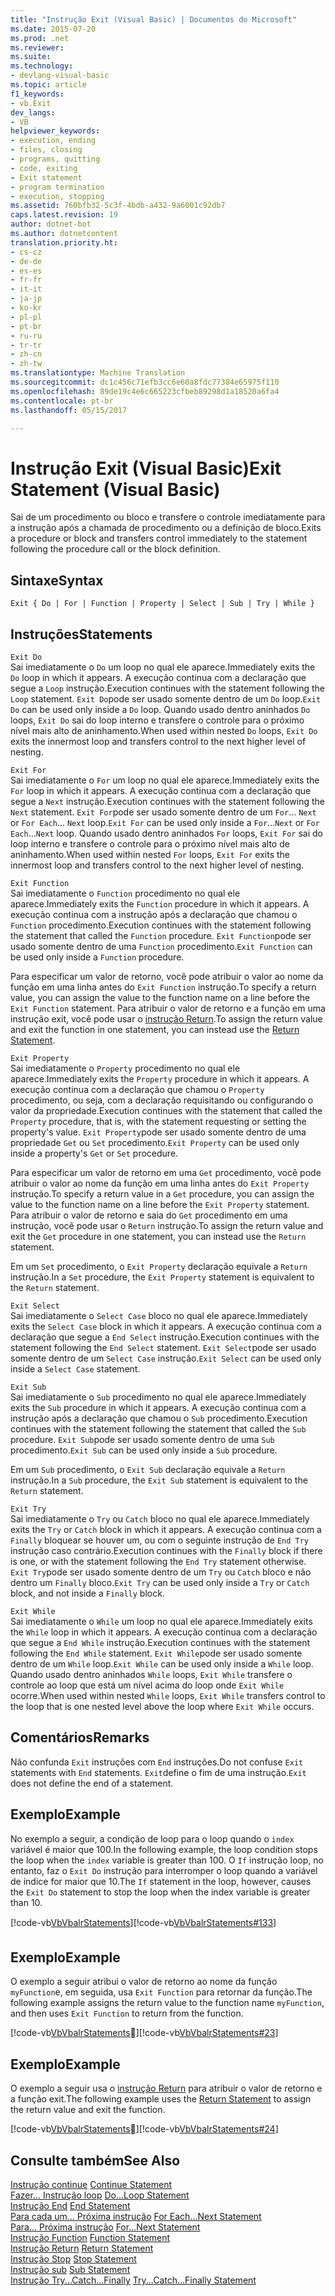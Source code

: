 ```yaml
---
title: "Instrução Exit (Visual Basic) | Documentos do Microsoft"
ms.date: 2015-07-20
ms.prod: .net
ms.reviewer: 
ms.suite: 
ms.technology:
- devlang-visual-basic
ms.topic: article
f1_keywords:
- vb.Exit
dev_langs:
- VB
helpviewer_keywords:
- execution, ending
- files, closing
- programs, quitting
- code, exiting
- Exit statement
- program termination
- execution, stopping
ms.assetid: 760bfb32-5c3f-4bdb-a432-9a6001c92db7
caps.latest.revision: 19
author: dotnet-bot
ms.author: dotnetcontent
translation.priority.ht:
- cs-cz
- de-de
- es-es
- fr-fr
- it-it
- ja-jp
- ko-kr
- pl-pl
- pt-br
- ru-ru
- tr-tr
- zh-cn
- zh-tw
ms.translationtype: Machine Translation
ms.sourcegitcommit: dc1c456c71efb3cc6e60a8fdc77384e65975f110
ms.openlocfilehash: 89de19c4e6c665223cfbeb89298d1a18520a6fa4
ms.contentlocale: pt-br
ms.lasthandoff: 05/15/2017

---
```

# <a name="exit-statement-visual-basic"></a><span data-ttu-id="78824-102">Instrução Exit (Visual Basic)</span><span class="sxs-lookup"><span data-stu-id="78824-102">Exit Statement (Visual Basic)</span></span>
<span data-ttu-id="78824-103">Sai de um procedimento ou bloco e transfere o controle imediatamente para a instrução após a chamada de procedimento ou a definição de bloco.</span><span class="sxs-lookup"><span data-stu-id="78824-103">Exits a procedure or block and transfers control immediately to the statement following the procedure call or the block definition.</span></span>  
  
## <a name="syntax"></a><span data-ttu-id="78824-104">Sintaxe</span><span class="sxs-lookup"><span data-stu-id="78824-104">Syntax</span></span>  
  
```  
Exit { Do | For | Function | Property | Select | Sub | Try | While }  
```  
  
## <a name="statements"></a><span data-ttu-id="78824-105">Instruções</span><span class="sxs-lookup"><span data-stu-id="78824-105">Statements</span></span>  
 `Exit Do`  
 <span data-ttu-id="78824-106">Sai imediatamente o `Do` um loop no qual ele aparece.</span><span class="sxs-lookup"><span data-stu-id="78824-106">Immediately exits the `Do` loop in which it appears.</span></span> <span data-ttu-id="78824-107">A execução continua com a declaração que segue a `Loop` instrução.</span><span class="sxs-lookup"><span data-stu-id="78824-107">Execution continues with the statement following the `Loop` statement.</span></span> <span data-ttu-id="78824-108">`Exit Do`pode ser usado somente dentro de um `Do` loop.</span><span class="sxs-lookup"><span data-stu-id="78824-108">`Exit Do` can be used only inside a `Do` loop.</span></span> <span data-ttu-id="78824-109">Quando usado dentro aninhados `Do` loops, `Exit Do` sai do loop interno e transfere o controle para o próximo nível mais alto de aninhamento.</span><span class="sxs-lookup"><span data-stu-id="78824-109">When used within nested `Do` loops, `Exit Do` exits the innermost loop and transfers control to the next higher level of nesting.</span></span>  
  
 `Exit For`  
 <span data-ttu-id="78824-110">Sai imediatamente o `For` um loop no qual ele aparece.</span><span class="sxs-lookup"><span data-stu-id="78824-110">Immediately exits the `For` loop in which it appears.</span></span> <span data-ttu-id="78824-111">A execução continua com a declaração que segue a `Next` instrução.</span><span class="sxs-lookup"><span data-stu-id="78824-111">Execution continues with the statement following the `Next` statement.</span></span> <span data-ttu-id="78824-112">`Exit For`pode ser usado somente dentro de um `For`... `Next` or `For Each`... `Next` loop.</span><span class="sxs-lookup"><span data-stu-id="78824-112">`Exit For` can be used only inside a `For`...`Next` or `For Each`...`Next` loop.</span></span> <span data-ttu-id="78824-113">Quando usado dentro aninhados `For` loops, `Exit For` sai do loop interno e transfere o controle para o próximo nível mais alto de aninhamento.</span><span class="sxs-lookup"><span data-stu-id="78824-113">When used within nested `For` loops, `Exit For` exits the innermost loop and transfers control to the next higher level of nesting.</span></span>  
  
 `Exit Function`  
 <span data-ttu-id="78824-114">Sai imediatamente o `Function` procedimento no qual ele aparece.</span><span class="sxs-lookup"><span data-stu-id="78824-114">Immediately exits the `Function` procedure in which it appears.</span></span> <span data-ttu-id="78824-115">A execução continua com a instrução após a declaração que chamou o `Function` procedimento.</span><span class="sxs-lookup"><span data-stu-id="78824-115">Execution continues with the statement following the statement that called the `Function` procedure.</span></span> <span data-ttu-id="78824-116">`Exit Function`pode ser usado somente dentro de uma `Function` procedimento.</span><span class="sxs-lookup"><span data-stu-id="78824-116">`Exit Function` can be used only inside a `Function` procedure.</span></span>  
  
 <span data-ttu-id="78824-117">Para especificar um valor de retorno, você pode atribuir o valor ao nome da função em uma linha antes do `Exit Function` instrução.</span><span class="sxs-lookup"><span data-stu-id="78824-117">To specify a return value, you can assign the value to the function name on a line before the `Exit Function` statement.</span></span> <span data-ttu-id="78824-118">Para atribuir o valor de retorno e a função em uma instrução exit, você pode usar o [instrução Return](../../../visual-basic/language-reference/statements/return-statement.md).</span><span class="sxs-lookup"><span data-stu-id="78824-118">To assign the return value and exit the function in one statement, you can instead use the [Return Statement](../../../visual-basic/language-reference/statements/return-statement.md).</span></span>  
  
 `Exit Property`  
 <span data-ttu-id="78824-119">Sai imediatamente o `Property` procedimento no qual ele aparece.</span><span class="sxs-lookup"><span data-stu-id="78824-119">Immediately exits the `Property` procedure in which it appears.</span></span> <span data-ttu-id="78824-120">A execução continua com a declaração que chamou o `Property` procedimento, ou seja, com a declaração requisitando ou configurando o valor da propriedade.</span><span class="sxs-lookup"><span data-stu-id="78824-120">Execution continues with the statement that called the `Property` procedure, that is, with the statement requesting or setting the property's value.</span></span> <span data-ttu-id="78824-121">`Exit Property`pode ser usado somente dentro de uma propriedade `Get` ou `Set` procedimento.</span><span class="sxs-lookup"><span data-stu-id="78824-121">`Exit Property` can be used only inside a property's `Get` or `Set` procedure.</span></span>  
  
 <span data-ttu-id="78824-122">Para especificar um valor de retorno em uma `Get` procedimento, você pode atribuir o valor ao nome da função em uma linha antes do `Exit Property` instrução.</span><span class="sxs-lookup"><span data-stu-id="78824-122">To specify a return value in a `Get` procedure, you can assign the value to the function name on a line before the `Exit Property` statement.</span></span> <span data-ttu-id="78824-123">Para atribuir o valor de retorno e saia do `Get` procedimento em uma instrução, você pode usar o `Return` instrução.</span><span class="sxs-lookup"><span data-stu-id="78824-123">To assign the return value and exit the `Get` procedure in one statement, you can instead use the `Return` statement.</span></span>  
  
 <span data-ttu-id="78824-124">Em um `Set` procedimento, o `Exit Property` declaração equivale a `Return` instrução.</span><span class="sxs-lookup"><span data-stu-id="78824-124">In a `Set` procedure, the `Exit Property` statement is equivalent to the `Return` statement.</span></span>  
  
 `Exit Select`  
 <span data-ttu-id="78824-125">Sai imediatamente o `Select Case` bloco no qual ele aparece.</span><span class="sxs-lookup"><span data-stu-id="78824-125">Immediately exits the `Select Case` block in which it appears.</span></span> <span data-ttu-id="78824-126">A execução continua com a declaração que segue a `End Select` instrução.</span><span class="sxs-lookup"><span data-stu-id="78824-126">Execution continues with the statement following the `End Select` statement.</span></span> <span data-ttu-id="78824-127">`Exit Select`pode ser usado somente dentro de um `Select Case` instrução.</span><span class="sxs-lookup"><span data-stu-id="78824-127">`Exit Select` can be used only inside a `Select Case` statement.</span></span>  
  
 `Exit Sub`  
 <span data-ttu-id="78824-128">Sai imediatamente o `Sub` procedimento no qual ele aparece.</span><span class="sxs-lookup"><span data-stu-id="78824-128">Immediately exits the `Sub` procedure in which it appears.</span></span> <span data-ttu-id="78824-129">A execução continua com a instrução após a declaração que chamou o `Sub` procedimento.</span><span class="sxs-lookup"><span data-stu-id="78824-129">Execution continues with the statement following the statement that called the `Sub` procedure.</span></span> <span data-ttu-id="78824-130">`Exit Sub`pode ser usado somente dentro de uma `Sub` procedimento.</span><span class="sxs-lookup"><span data-stu-id="78824-130">`Exit Sub` can be used only inside a `Sub` procedure.</span></span>  
  
 <span data-ttu-id="78824-131">Em um `Sub` procedimento, o `Exit Sub` declaração equivale a `Return` instrução.</span><span class="sxs-lookup"><span data-stu-id="78824-131">In a `Sub` procedure, the `Exit Sub` statement is equivalent to the `Return` statement.</span></span>  
  
 `Exit Try`  
 <span data-ttu-id="78824-132">Sai imediatamente o `Try` ou `Catch` bloco no qual ele aparece.</span><span class="sxs-lookup"><span data-stu-id="78824-132">Immediately exits the `Try` or `Catch` block in which it appears.</span></span> <span data-ttu-id="78824-133">A execução continua com a `Finally` bloquear se houver um, ou com o seguinte instrução de `End Try` instrução caso contrário.</span><span class="sxs-lookup"><span data-stu-id="78824-133">Execution continues with the `Finally` block if there is one, or with the statement following the `End Try` statement otherwise.</span></span> <span data-ttu-id="78824-134">`Exit Try`pode ser usado somente dentro de um `Try` ou `Catch` bloco e não dentro um `Finally` bloco.</span><span class="sxs-lookup"><span data-stu-id="78824-134">`Exit Try` can be used only inside a `Try` or `Catch` block, and not inside a `Finally` block.</span></span>  
  
 `Exit While`  
 <span data-ttu-id="78824-135">Sai imediatamente o `While` um loop no qual ele aparece.</span><span class="sxs-lookup"><span data-stu-id="78824-135">Immediately exits the `While` loop in which it appears.</span></span> <span data-ttu-id="78824-136">A execução continua com a declaração que segue a `End While` instrução.</span><span class="sxs-lookup"><span data-stu-id="78824-136">Execution continues with the statement following the `End While` statement.</span></span> <span data-ttu-id="78824-137">`Exit While`pode ser usado somente dentro de um `While` loop.</span><span class="sxs-lookup"><span data-stu-id="78824-137">`Exit While` can be used only inside a `While` loop.</span></span> <span data-ttu-id="78824-138">Quando usado dentro aninhados `While` loops, `Exit While` transfere o controle ao loop que está um nível acima do loop onde `Exit While` ocorre.</span><span class="sxs-lookup"><span data-stu-id="78824-138">When used within nested `While` loops, `Exit While` transfers control to the loop that is one nested level above the loop where `Exit While` occurs.</span></span>  
  
## <a name="remarks"></a><span data-ttu-id="78824-139">Comentários</span><span class="sxs-lookup"><span data-stu-id="78824-139">Remarks</span></span>  
 <span data-ttu-id="78824-140">Não confunda `Exit` instruções com `End` instruções.</span><span class="sxs-lookup"><span data-stu-id="78824-140">Do not confuse `Exit` statements with `End` statements.</span></span> <span data-ttu-id="78824-141">`Exit`define o fim de uma instrução.</span><span class="sxs-lookup"><span data-stu-id="78824-141">`Exit` does not define the end of a statement.</span></span>  
  
## <a name="example"></a><span data-ttu-id="78824-142">Exemplo</span><span class="sxs-lookup"><span data-stu-id="78824-142">Example</span></span>  
 <span data-ttu-id="78824-143">No exemplo a seguir, a condição de loop para o loop quando o `index` variável é maior que 100.</span><span class="sxs-lookup"><span data-stu-id="78824-143">In the following example, the loop condition stops the loop when the `index` variable is greater than 100.</span></span> <span data-ttu-id="78824-144">O `If` instrução loop, no entanto, faz o `Exit Do` instrução para interromper o loop quando a variável de índice for maior que 10.</span><span class="sxs-lookup"><span data-stu-id="78824-144">The `If` statement in the loop, however, causes the `Exit Do` statement to stop the loop when the index variable is greater than 10.</span></span>  
  
 <span data-ttu-id="78824-145">[!code-vb[VbVbalrStatements&#133;](../../../visual-basic/language-reference/error-messages/codesnippet/VisualBasic/exit-statement_1.vb)]</span><span class="sxs-lookup"><span data-stu-id="78824-145">[!code-vb[VbVbalrStatements#133](../../../visual-basic/language-reference/error-messages/codesnippet/VisualBasic/exit-statement_1.vb)]</span></span>  
  
## <a name="example"></a><span data-ttu-id="78824-146">Exemplo</span><span class="sxs-lookup"><span data-stu-id="78824-146">Example</span></span>  
 <span data-ttu-id="78824-147">O exemplo a seguir atribui o valor de retorno ao nome da função `myFunction`e, em seguida, usa `Exit Function` para retornar da função.</span><span class="sxs-lookup"><span data-stu-id="78824-147">The following example assigns the return value to the function name `myFunction`, and then uses `Exit Function` to return from the function.</span></span>  
  
 <span data-ttu-id="78824-148">[!code-vb[VbVbalrStatements&#23;](../../../visual-basic/language-reference/error-messages/codesnippet/VisualBasic/exit-statement_2.vb)]</span><span class="sxs-lookup"><span data-stu-id="78824-148">[!code-vb[VbVbalrStatements#23](../../../visual-basic/language-reference/error-messages/codesnippet/VisualBasic/exit-statement_2.vb)]</span></span>  
  
## <a name="example"></a><span data-ttu-id="78824-149">Exemplo</span><span class="sxs-lookup"><span data-stu-id="78824-149">Example</span></span>  
 <span data-ttu-id="78824-150">O exemplo a seguir usa o [instrução Return](../../../visual-basic/language-reference/statements/return-statement.md) para atribuir o valor de retorno e a função exit.</span><span class="sxs-lookup"><span data-stu-id="78824-150">The following example uses the [Return Statement](../../../visual-basic/language-reference/statements/return-statement.md) to assign the return value and exit the function.</span></span>  
  
 <span data-ttu-id="78824-151">[!code-vb[VbVbalrStatements&#24;](../../../visual-basic/language-reference/error-messages/codesnippet/VisualBasic/exit-statement_3.vb)]</span><span class="sxs-lookup"><span data-stu-id="78824-151">[!code-vb[VbVbalrStatements#24](../../../visual-basic/language-reference/error-messages/codesnippet/VisualBasic/exit-statement_3.vb)]</span></span>  
  
## <a name="see-also"></a><span data-ttu-id="78824-152">Consulte também</span><span class="sxs-lookup"><span data-stu-id="78824-152">See Also</span></span>  
 <span data-ttu-id="78824-153">[Instrução continue](../../../visual-basic/language-reference/statements/continue-statement.md) </span><span class="sxs-lookup"><span data-stu-id="78824-153">[Continue Statement](../../../visual-basic/language-reference/statements/continue-statement.md) </span></span>  
<span data-ttu-id="78824-154"> [Fazer... Instrução loop](../../../visual-basic/language-reference/statements/do-loop-statement.md) </span><span class="sxs-lookup"><span data-stu-id="78824-154"> [Do...Loop Statement](../../../visual-basic/language-reference/statements/do-loop-statement.md) </span></span>  
<span data-ttu-id="78824-155"> [Instrução End](../../../visual-basic/language-reference/statements/end-statement.md) </span><span class="sxs-lookup"><span data-stu-id="78824-155"> [End Statement](../../../visual-basic/language-reference/statements/end-statement.md) </span></span>  
<span data-ttu-id="78824-156"> [Para cada um... Próxima instrução](../../../visual-basic/language-reference/statements/for-each-next-statement.md) </span><span class="sxs-lookup"><span data-stu-id="78824-156"> [For Each...Next Statement](../../../visual-basic/language-reference/statements/for-each-next-statement.md) </span></span>  
<span data-ttu-id="78824-157"> [Para... Próxima instrução](../../../visual-basic/language-reference/statements/for-next-statement.md) </span><span class="sxs-lookup"><span data-stu-id="78824-157"> [For...Next Statement](../../../visual-basic/language-reference/statements/for-next-statement.md) </span></span>  
<span data-ttu-id="78824-158"> [Instrução Function](../../../visual-basic/language-reference/statements/function-statement.md) </span><span class="sxs-lookup"><span data-stu-id="78824-158"> [Function Statement](../../../visual-basic/language-reference/statements/function-statement.md) </span></span>  
<span data-ttu-id="78824-159"> [Instrução Return](../../../visual-basic/language-reference/statements/return-statement.md) </span><span class="sxs-lookup"><span data-stu-id="78824-159"> [Return Statement](../../../visual-basic/language-reference/statements/return-statement.md) </span></span>  
<span data-ttu-id="78824-160"> [Instrução Stop](../../../visual-basic/language-reference/statements/stop-statement.md) </span><span class="sxs-lookup"><span data-stu-id="78824-160"> [Stop Statement](../../../visual-basic/language-reference/statements/stop-statement.md) </span></span>  
<span data-ttu-id="78824-161"> [Instrução sub](../../../visual-basic/language-reference/statements/sub-statement.md) </span><span class="sxs-lookup"><span data-stu-id="78824-161"> [Sub Statement](../../../visual-basic/language-reference/statements/sub-statement.md) </span></span>  
<span data-ttu-id="78824-162"> [Instrução Try...Catch...Finally](../../../visual-basic/language-reference/statements/try-catch-finally-statement.md)</span><span class="sxs-lookup"><span data-stu-id="78824-162"> [Try...Catch...Finally Statement](../../../visual-basic/language-reference/statements/try-catch-finally-statement.md)</span></span>


